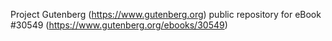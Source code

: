 Project Gutenberg (https://www.gutenberg.org) public repository for eBook #30549 (https://www.gutenberg.org/ebooks/30549)
